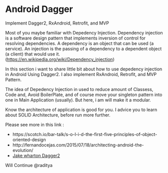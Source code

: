 # Android Dagger
Implement Dagger2, RxAndroid, Retrofit, and MVP

Most of you maybe familiar with Depedency Injection. Dependency injection is a software design pattern that implements inversion of control for resolving dependencies. A dependency is an object that can be used (a service). An injection is the passing of a dependency to a dependent object (a client) that would use it. (https://en.wikipedia.org/wiki/Dependency_injection)

In this section i want to share little bit about how to use depedency injection in Android Using Dagger2. I also implement RxAndroid, Retrofit, and MVP Pattern.

The idea of Depedency Injection in used to reduce amount of Classess, Code and, Avoid BoilerPlate, and of course move your singleton pattern into one in Main Application (usually). But here, i am will make it a modular.

Know the architecture of application is good for you. I advice you to learn about SOLID Architecture, before run more further.

Please see more in this link : 
<ul>
<li>https://scotch.io/bar-talk/s-o-l-i-d-the-first-five-principles-of-object-oriented-design</li>
<li>http://fernandocejas.com/2015/07/18/architecting-android-the-evolution/</li>
<li><a href="https://www.parleys.com/tutorial/architecting-android-applications-dagger">Jake wharton Dagger2</a></li>
</ul>

Will Continue @raditya












